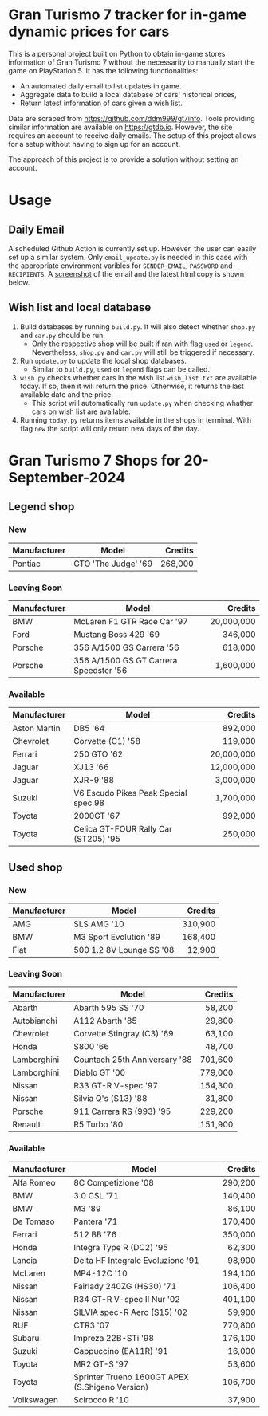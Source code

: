 # Gran Turismo 7 tracker for in-game dynamic prices for cars

This is a personal project built on Python to obtain in-game stores information of Gran Turismo 7 without the necessarity to manually start the game on PlayStation 5. It has the following functionalities:

- An automated daily email to list updates in game.
- Aggregate data to build a local database of cars' historical prices,
- Return latest information of cars given a wish list.

Data are scraped from https://github.com/ddm999/gt7info. Tools providing similar information are available on https://gtdb.io. However, the site requires an account to receive daily emails. The setup of this project allows for a setup without having to sign up for an account.

The approach of this project is to provide a solution without setting an account.

# Usage

## Daily Email

A scheduled Github Action is currently set up. However, the user can easily set up a similar system. Only `email_update.py` is needed in this case with the appropriate environment varibles for `SENDER_EMAIL`, `PASSWORD` and `RECIPIENTS`. A [screenshot](https://raw.githubusercontent.com/marcohoucheng/Gran-Turismo-7-Price-Tracker/main/data/email_screenshot.png) of the email and the latest html copy is shown below.

## Wish list and local database

1. Build databases by running `build.py`. It will also detect whether `shop.py` and `car.py` should be run.
    - Only the respective shop will be built if ran with flag `used` or `legend`. Nevertheless, `shop.py` and `car.py` will still be triggered if necessary.
2. Run `update.py` to update the local shop databases.
    - Similar to `build.py`, `used` or `legend` flags can be called.
3. `wish.py` checks whether cars in the wish list `wish_list.txt` are available today. If so, then it will return the price. Otherwise, it returns the last available date and the price.
    - This script will automatically run `update.py` when checking whather cars on wish list are available.
4. Running `today.py` returns items available in the shops in terminal. With flag `new` the script will only return new days of the day.


# Gran Turismo 7 Shops for 20-September-2024



## Legend shop

### New
 | Manufacturer | Model | Credits |
 | --- | --- | --: |
|Pontiac|GTO 'The Judge' '69|268,000|

### Leaving Soon
 | Manufacturer | Model | Credits |
 | --- | --- | --: |
|BMW|McLaren F1 GTR Race Car '97|20,000,000|
|Ford|Mustang Boss 429 '69|346,000|
|Porsche|356 A/1500 GS Carrera '56|618,000|
|Porsche|356 A/1500 GS GT Carrera Speedster '56|1,600,000|

### Available
 | Manufacturer | Model | Credits |
 | --- | --- | --: |
|Aston Martin|DB5 '64|892,000|
|Chevrolet|Corvette (C1) '58|119,000|
|Ferrari|250 GTO '62|20,000,000|
|Jaguar|XJ13 '66|12,000,000|
|Jaguar|XJR-9 '88|3,000,000|
|Suzuki|V6 Escudo Pikes Peak Special spec.98|1,700,000|
|Toyota|2000GT '67|992,000|
|Toyota|Celica GT-FOUR Rally Car (ST205) '95|250,000|


## Used shop

### New
 | Manufacturer | Model | Credits |
 | --- | --- | --: |
|AMG|SLS AMG '10|310,900|
|BMW|M3 Sport Evolution '89|168,400|
|Fiat|500 1.2 8V Lounge SS '08|12,900|

### Leaving Soon
 | Manufacturer | Model | Credits |
 | --- | --- | --: |
|Abarth|Abarth 595 SS '70|58,200|
|Autobianchi|A112 Abarth '85|29,800|
|Chevrolet|Corvette Stingray (C3) '69|63,100|
|Honda|S800 '66|48,700|
|Lamborghini|Countach 25th Anniversary '88|701,600|
|Lamborghini|Diablo GT '00|779,000|
|Nissan|R33 GT-R V-spec '97|154,300|
|Nissan|Silvia Q's (S13) '88|31,800|
|Porsche|911 Carrera RS (993) '95|229,200|
|Renault|R5 Turbo '80|151,900|

### Available
 | Manufacturer | Model | Credits |
 | --- | --- | --: |
|Alfa Romeo|8C Competizione '08|290,200|
|BMW|3.0 CSL '71|140,400|
|BMW|M3 '89|86,100|
|De Tomaso|Pantera '71|170,400|
|Ferrari|512 BB '76|350,000|
|Honda|Integra Type R (DC2) '95|62,300|
|Lancia|Delta HF Integrale Evoluzione '91|98,900|
|McLaren|MP4-12C '10|194,100|
|Nissan|Fairlady 240ZG (HS30) '71|106,400|
|Nissan|R34 GT-R V-spec II Nur '02|401,100|
|Nissan|SILVIA spec-R Aero (S15) '02|59,900|
|RUF|CTR3 '07|770,800|
|Subaru|Impreza 22B-STi '98|176,100|
|Suzuki|Cappuccino (EA11R) '91|16,000|
|Toyota|MR2 GT-S '97|53,600|
|Toyota|Sprinter Trueno 1600GT APEX (S.Shigeno Version)|106,700|
|Volkswagen|Scirocco R '10|37,900|
